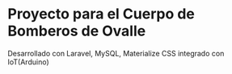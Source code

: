 # Proyecto para el Cuerpo de Bomberos de Ovalle

Desarrollado con Laravel, MySQL, Materialize CSS integrado con IoT(Arduino)
